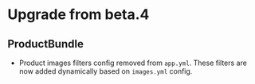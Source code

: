 Upgrade from beta.4
===================

ProductBundle
-------------
- Product images filters config removed from `app.yml`. 
These filters are now added dynamically based on `images.yml` config.
